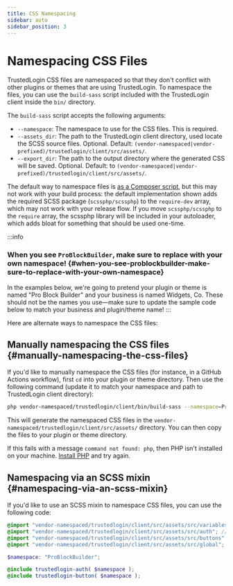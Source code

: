 ```yaml
---
title: CSS Namespacing
sidebar: auto
sidebar_position: 3
---
```

# Namespacing CSS Files

TrustedLogin CSS files are namespaced so that they don't conflict with other plugins or themes that are using TrustedLogin. To namespace the files, you can use the `build-sass` script included with the TrustedLogin client inside the `bin/` directory. 

The `build-sass` script accepts the following arguments:

- `--namespace`: The namespace to use for the CSS files. This is required.
- `--assets_dir`: The path to the TrustedLogin client directory, used locate the SCSS source files. Optional. Default: `(vendor-namespaced|vendor-prefixed)/trustedlogin/client/src/assets/`.
- `--export_dir`: The path to the output directory where the generated CSS will be saved. Optional. Default: to `(vendor-namespaced|vendor-prefixed)/trustedlogin/client/src/assets/`.

The default way to namespace files is [as a Composer script](/Client/01-intro.md), but this may not work with your build process: the default implementation shown adds the required SCSS package (`scssphp/scssphp`) to the `require-dev` array, which may not work with your release flow. If you move `scssphp/scssphp` to the `require` array, the scssphp library will be included in your autoloader, which adds bloat for something that should be used one-time.

:::info
### When you see `ProBlockBuilder`, make sure to replace with your own namespace! {#when-you-see-problockbuilder-make-sure-to-replace-with-your-own-namespace}
In the examples below, we're going to pretend your plugin or theme is named "Pro Block Builder" and your business is named Widgets, Co. These should not be the names you use—make sure to update the sample code below to match your business and plugin/theme name!
:::

Here are alternate ways to namespace the CSS files:

## Manually namespacing the CSS files {#manually-namespacing-the-css-files}

If you'd like to manually namespace the CSS files (for instance, in a GitHub Actions workflow), first `cd` into your plugin or theme directory. Then use the following command (update it to match your namespace and path to TrustedLogin client directory):

```bash
php vendor-namespaced/trustedlogin/client/bin/build-sass --namespace=ProBlockBuilder
```

This will generate the namespaced CSS files in the `vendor-namespaced/trustedlogin/client/src/assets/` directory. You can then copy the files to your plugin or theme directory.

If this fails with a message `command not found: php`, then PHP isn't installed on your machine. [Install PHP](https://www.php.net/manual/en/install.php) and try again.

## Namespacing via an SCSS mixin {#namespacing-via-an-scss-mixin}

If you'd like to use an SCSS mixin to namespace CSS files, you can use the following code:

```scss
@import "vendor-namespaced/trustedlogin/client/src/assets/src/variables"; // Variables used in the mixins (all !default)
@import "vendor-namespaced/trustedlogin/client/src/assets/src/auth"; // Mixins for authentication screen
@import "vendor-namespaced/trustedlogin/client/src/assets/src/buttons"; // Mixins for buttons
@import "vendor-namespaced/trustedlogin/client/src/assets/src/global";

$namespace: "ProBlockBuilder";

@include trustedlogin-auth( $namespace );
@include trustedlogin-button( $namespace );
```
